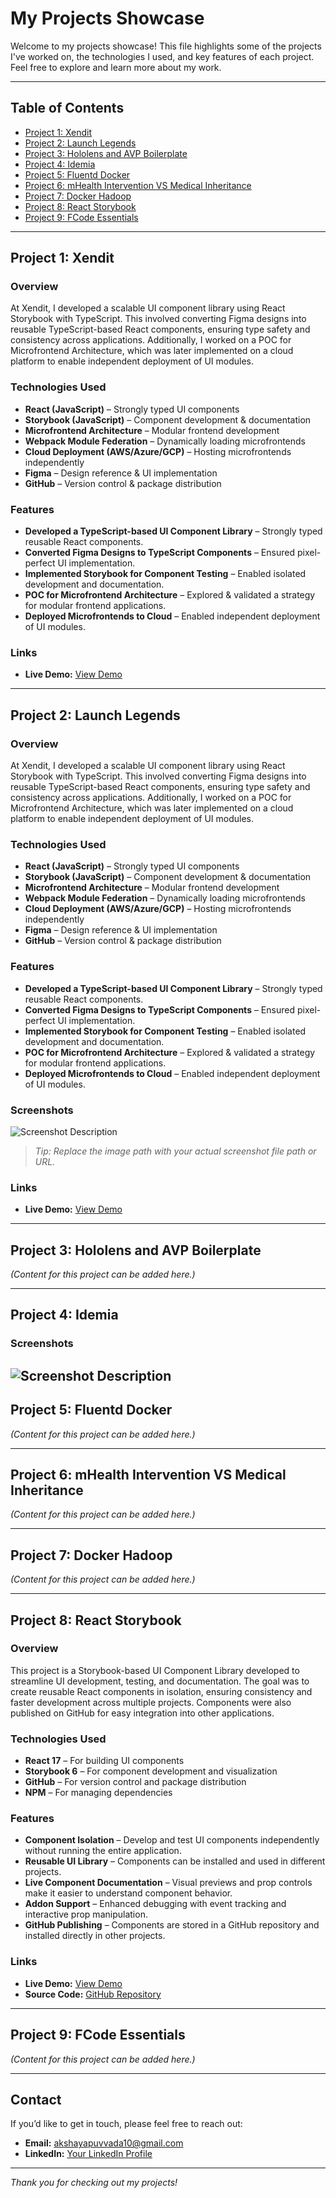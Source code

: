 # My Projects Showcase

Welcome to my projects showcase! This file highlights some of the projects I've worked on, the technologies I used, and key features of each project. Feel free to explore and learn more about my work.

---

## Table of Contents
- [Project 1: Xendit](#project-1-xendit)
- [Project 2: Launch Legends](#project-2-launch-legends)
- [Project 3: Hololens and AVP Boilerplate](#project-3-hololens-and-avp-boilerplate)
- [Project 4: Idemia](#project-4-idemia)
- [Project 5: Fluentd Docker](#project-5-fluentd-docker)
- [Project 6: mHealth Intervention VS Medical Inheritance](#project-6-mhealth-intervention-vs-medical-inheritance)
- [Project 7: Docker Hadoop](#project-7-docker-hadoop)
- [Project 8: React Storybook](#project-8-react-storybook)
- [Project 9: FCode Essentials](#project-9-fcode-essentials)

---

## Project 1: Xendit
### Overview
At Xendit, I developed a scalable UI component library using React Storybook with TypeScript. This involved converting Figma designs into reusable TypeScript-based React components, ensuring type safety and consistency across applications. Additionally, I worked on a POC for Microfrontend Architecture, which was later implemented on a cloud platform to enable independent deployment of UI modules.

### Technologies Used
- **React (JavaScript)** – Strongly typed UI components
- **Storybook (JavaScript)** – Component development & documentation
- **Microfrontend Architecture** – Modular frontend development
- **Webpack Module Federation** – Dynamically loading microfrontends
- **Cloud Deployment (AWS/Azure/GCP)** – Hosting microfrontends independently
- **Figma** – Design reference & UI implementation
- **GitHub** – Version control & package distribution

### Features
- **Developed a TypeScript-based UI Component Library** – Strongly typed reusable React components.
- **Converted Figma Designs to TypeScript Components** – Ensured pixel-perfect UI implementation.
- **Implemented Storybook for Component Testing** – Enabled isolated development and documentation.
- **POC for Microfrontend Architecture** – Explored & validated a strategy for modular frontend applications.
- **Deployed Microfrontends to Cloud** – Enabled independent deployment of UI modules.

### Links
- **Live Demo:** [View Demo](https://dashboard.xendit.co/login)

---

## Project 2: Launch Legends
### Overview
At Xendit, I developed a scalable UI component library using React Storybook with TypeScript. This involved converting Figma designs into reusable TypeScript-based React components, ensuring type safety and consistency across applications. Additionally, I worked on a POC for Microfrontend Architecture, which was later implemented on a cloud platform to enable independent deployment of UI modules.

### Technologies Used
- **React (JavaScript)** – Strongly typed UI components
- **Storybook (JavaScript)** – Component development & documentation
- **Microfrontend Architecture** – Modular frontend development
- **Webpack Module Federation** – Dynamically loading microfrontends
- **Cloud Deployment (AWS/Azure/GCP)** – Hosting microfrontends independently
- **Figma** – Design reference & UI implementation
- **GitHub** – Version control & package distribution

### Features
- **Developed a TypeScript-based UI Component Library** – Strongly typed reusable React components.
- **Converted Figma Designs to TypeScript Components** – Ensured pixel-perfect UI implementation.
- **Implemented Storybook for Component Testing** – Enabled isolated development and documentation.
- **POC for Microfrontend Architecture** – Explored & validated a strategy for modular frontend applications.
- **Deployed Microfrontends to Cloud** – Enabled independent deployment of UI modules.

### Screenshots
![Screenshot Description](./pictures/mestalab.jpg)
> *Tip: Replace the image path with your actual screenshot file path or URL.*

### Links
- **Live Demo:** [View Demo](https://dashboard.xendit.co/login)

---

## Project 3: Hololens and AVP Boilerplate

*(Content for this project can be added here.)*

---

## Project 4: Idemia

### Screenshots
![Screenshot Description](./pictures/mestalab.jpg)
---

## Project 5: Fluentd Docker

*(Content for this project can be added here.)*

---

## Project 6: mHealth Intervention VS Medical Inheritance

*(Content for this project can be added here.)*

---

## Project 7: Docker Hadoop

*(Content for this project can be added here.)*

---

## Project 8: React Storybook
### Overview
This project is a Storybook-based UI Component Library developed to streamline UI development, testing, and documentation. The goal was to create reusable React components in isolation, ensuring consistency and faster development across multiple projects. Components were also published on GitHub for easy integration into other applications.

### Technologies Used
- **React 17** – For building UI components
- **Storybook 6** – For component development and visualization
- **GitHub** – For version control and package distribution
- **NPM** – For managing dependencies

### Features
- **Component Isolation** – Develop and test UI components independently without running the entire application.
- **Reusable UI Library** – Components can be installed and used in different projects.
- **Live Component Documentation** – Visual previews and prop controls make it easier to understand component behavior.
- **Addon Support** – Enhanced debugging with event tracking and interactive prop manipulation.
- **GitHub Publishing** – Components are stored in a GitHub repository and installed directly in other projects.

### Links
- **Live Demo:** [View Demo](https://github.com/geekolance/new_stroybook)
- **Source Code:** [GitHub Repository](http://localhost:6006/?path=/story/form-button--primary-3)

---

## Project 9: FCode Essentials

*(Content for this project can be added here.)*

---

## Contact
If you’d like to get in touch, please feel free to reach out:

- **Email:** [akshayapuvvada10@gmail.com](mailto:akshayapuvvada10@gmail.com)
- **LinkedIn:** [Your LinkedIn Profile](https://www.linkedin.com/in/akshaya-kumar-puvvada/)

---

*Thank you for checking out my projects!*
